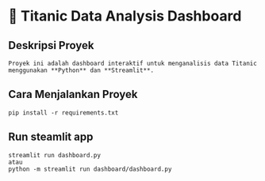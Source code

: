 # 🚢 Titanic Data Analysis Dashboard  

## Deskripsi Proyek
```
Proyek ini adalah dashboard interaktif untuk menganalisis data Titanic menggunakan **Python** dan **Streamlit**.
```  

## Cara Menjalankan Proyek
```
pip install -r requirements.txt
```

## Run steamlit app
```
streamlit run dashboard.py
atau
python -m streamlit run dashboard/dashboard.py
```
